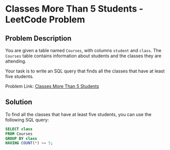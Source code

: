 
# Classes More Than 5 Students - LeetCode Problem

## Problem Description

You are given a table named `Courses`, with columns `student` and `class`. The `Courses` table contains information about students and the classes they are attending.

Your task is to write an SQL query that finds all the classes that have at least five students.

Problem Link: [Classes More Than 5 Students](https://leetcode.com/problems/classes-more-than-5-students/)

## Solution

To find all the classes that have at least five students, you can use the following SQL query:

```sql
SELECT class
FROM Courses
GROUP BY class
HAVING COUNT(*) >= 5;
